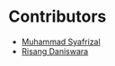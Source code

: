 # Contributors

- [Muhammad Syafrizal](https://github.com/ikaru19)
- [Risang Daniswara](https://github.com/Zwarzen)

